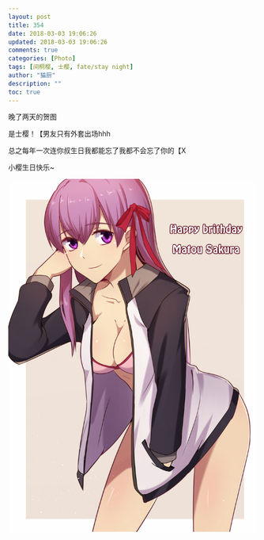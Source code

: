 ```yaml
---
layout: post
title: 354
date: 2018-03-03 19:06:26
updated: 2018-03-03 19:06:26
comments: true
categories: [Photo]
tags: [间桐樱, 士樱, fate/stay night]
author: "猫厨"
description: ""
toc: true
---
```


<p>晚了两天的贺图</p> 
<p>是士樱！【男友只有外套出场hhh</p> 
<p>总之每年一次连你叔生日我都能忘了我都不会忘了你的【X</p> 
<p>小樱生日快乐~</p>

![](https://raw.githubusercontent.com/alicewish/meowchain247/master/img_cVZNdzJtQk9JV2VWc3FsUnRaU3Yza3FTbEptWThHb245RXNKU010bWF0SG9GZFpsUWtSRkZ3PT0.jpg)